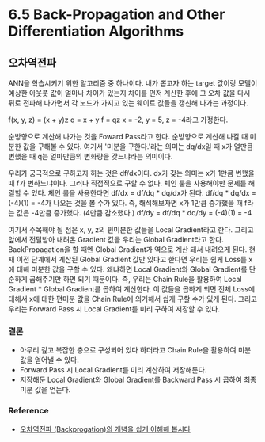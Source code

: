 # 6.5 Back-Propagation and Other Differentiation Algorithms
## 오차역전파
ANN을 학습시키기 위한 알고리즘 중 하나이다. 내가 뽑고자 하는 target 값이랑 모델이 예상한 아웃풋 값이 얼마나 차이가 있는지 차이를 먼저 계산한 후에 그 오차 값을 다시 뒤로 전파해 나가면서 각 노드가 가지고 있는 웨이트 값들을 갱신해 나가는 과정이다. 

f(x, y, z) = (x + y)z
q = x + y
f = qz
x = -2, y = 5, z = -4라고 가정한다.

순방향으로 계산해 나가는 것을 Foward Pass라고 한다. 순방향으로 계산해 나갈 때 미분한 값을 구해볼 수 있다. 여기서 '미분을 구한다.'라는 의미는 dq/dx일 때 x가 얼만큼 변했을 때 q는 얼마만큼의 변화량을 갖느냐라는 의미이다. 

 우리가 궁극적으로 구하고자 하는 것은 df/dx이다. dx가 갖는 의미는 x가 1만큼 변했을 때 f가 변하느냐이다. 그러나 직접적으로 구할 수 없다. 체인 룰을 사용해야만 문제를 해결할 수 있다. 체인 룰을 사용한다면 df/dx = df/dq * dq/dx가 된다. df/dq * dq/dx = (-4)(1) = -4가 나오는 것을 볼 수가 있다. 즉, 해석해보자면 x가 1만큼 증가했을 때 f라는 값은 -4만큼 증가했다. (4만큼 감소했다.) df/dy = df/dq * dq/dy = (-4)(1) = -4 

여기서 주목해야 될 점은 x, y, z의 편미분한 값들을 Local Gradient라고 한다. 그리고 앞에서 전달받아 내려온 Gradient 값을 우리는 Global Gradient라고 한다. BackPropagation을 할 때엔 Global Gradient가 역으로 계산 돼서 내려오게 된다. 현재 이전 단계에서 계산된 Global Gradient 값만 있다고 한다면 우리는 쉽게 Loss를 x에 대해 미분한 값을 구할 수 있다. 왜냐하면 Local Gradient와 Global Gradient를 단순하게 곱해주기만 하면 되기 때문이다. 즉, 우리는 Chain Rule을 활용하여 Local Gradient * Global Gradient를 곱하여 계산한다. 이 값들을 곱하게 되면 전체 Loss에 대해서 x에 대한 편미분 값을 Chain Rule에 의거해서 쉽게 구할 수가 있게 된다. 그리고 우리는 Forward Pass 시 Local Gradient를 미리 구하여 저장할 수 있다. 

### 결론
- 아무리 깊고 복잡한 층으로 구성되어 있다 하더라고 Chain Rule을 활용하여 미분 값을 얻어낼 수 있다.
- Forward Pass 시 Local Gradient를 미리 계산하여 저장해둔다.
- 저장해둔 Local Gradient와 Global Gradient를 Backward Pass 시 곱하여 최종 미분 값을 얻는다.

### Reference
- [오차역전파 (Backprogation)의 개념을 쉽게 이해해 봅시다](https://www.youtube.com/watch?v=1Q_etC_GHHk&ab_channel=%ED%85%8C%EB%94%94%EB%85%B8%ED%8A%B8)